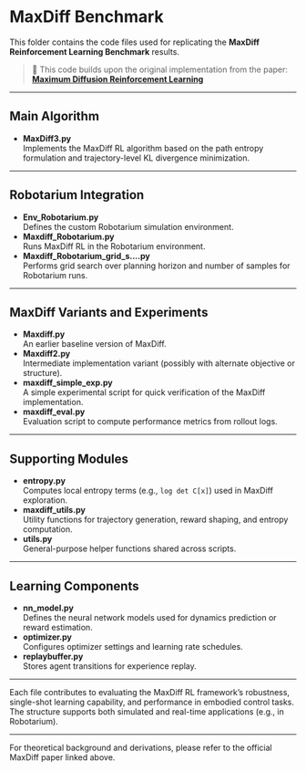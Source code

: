 # MaxDiff Benchmark

This folder contains the code files used for replicating the **MaxDiff Reinforcement Learning Benchmark** results.

> 🔬 This code builds upon the original implementation from the paper:  
> **[Maximum Diffusion Reinforcement Learning](https://arxiv.org/html/2309.15293v4)**

---

## Main Algorithm

- **MaxDiff3.py**  
  Implements the MaxDiff RL algorithm based on the path entropy formulation and trajectory-level KL divergence minimization.

---

## Robotarium Integration

- **Env_Robotarium.py**  
  Defines the custom Robotarium simulation environment.
- **Maxdiff_Robotarium.py**  
  Runs MaxDiff RL in the Robotarium environment.
- **Maxdiff_Robotarium_grid_s....py**  
  Performs grid search over planning horizon and number of samples for Robotarium runs.

---

## MaxDiff Variants and Experiments

- **Maxdiff.py**  
  An earlier baseline version of MaxDiff.
- **Maxdiff2.py**  
  Intermediate implementation variant (possibly with alternate objective or structure).
- **maxdiff_simple_exp.py**  
  A simple experimental script for quick verification of the MaxDiff implementation.
- **maxdiff_eval.py**  
  Evaluation script to compute performance metrics from rollout logs.

---

## Supporting Modules

- **entropy.py**  
  Computes local entropy terms (e.g., `log det C[x]`) used in MaxDiff exploration.
- **maxdiff_utils.py**  
  Utility functions for trajectory generation, reward shaping, and entropy computation.
- **utils.py**  
  General-purpose helper functions shared across scripts.

---

## Learning Components

- **nn_model.py**  
  Defines the neural network models used for dynamics prediction or reward estimation.
- **optimizer.py**  
  Configures optimizer settings and learning rate schedules.
- **replaybuffer.py**  
  Stores agent transitions for experience replay.

---

Each file contributes to evaluating the MaxDiff RL framework’s robustness, single-shot learning capability, and performance in embodied control tasks. The structure supports both simulated and real-time applications (e.g., in Robotarium).

---
For theoretical background and derivations, please refer to the official MaxDiff paper linked above.